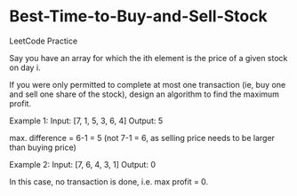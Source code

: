 # Best-Time-to-Buy-and-Sell-Stock
LeetCode Practice

Say you have an array for which the ith element is the price of a given stock on day i.

If you were only permitted to complete at most one transaction (ie, buy one and sell one share of the stock), design an algorithm to find the maximum profit.

Example 1:
Input: [7, 1, 5, 3, 6, 4]
Output: 5

max. difference = 6-1 = 5 (not 7-1 = 6, as selling price needs to be larger than buying price)

Example 2:
Input: [7, 6, 4, 3, 1]
Output: 0

In this case, no transaction is done, i.e. max profit = 0.
